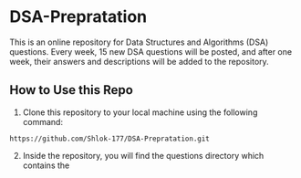 # DSA-Prepratation

This is an online repository for Data Structures and Algorithms (DSA) questions. Every week, 15 new DSA questions will be posted, and after one week, their answers and descriptions will be added to the repository.

## How to Use this Repo

1. Clone this repository to your local machine using the following command:

```
https://github.com/Shlok-177/DSA-Prepratation.git
```

2. Inside the repository, you will find the questions directory which contains the
